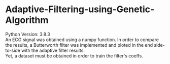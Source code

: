 # Adaptive-Filtering-using-Genetic-Algorithm


Python Version: 3.8.3      <br />
An ECG signal was obtained using a numpy function. In order to compare the results, a Butterworth filter was implemented and ploted in the end side-to-side with the adaptive filter results.   <br />
Yet, a dataset must be obtained in order to train the filter's coeffs.
